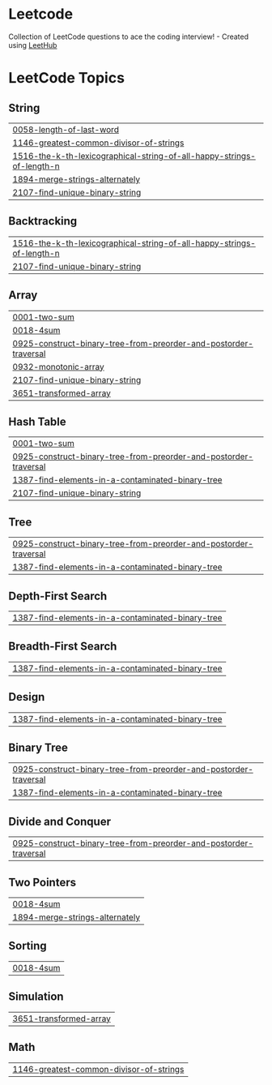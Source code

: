 # Leetcode
Collection of LeetCode questions to ace the coding interview! - Created using [LeetHub](https://github.com/QasimWani/LeetHub)

<!---LeetCode Topics Start-->
# LeetCode Topics
## String
|  |
| ------- |
| [0058-length-of-last-word](https://github.com/Dattajagan/Leetcode/tree/master/0058-length-of-last-word) |
| [1146-greatest-common-divisor-of-strings](https://github.com/Dattajagan/Leetcode/tree/master/1146-greatest-common-divisor-of-strings) |
| [1516-the-k-th-lexicographical-string-of-all-happy-strings-of-length-n](https://github.com/Dattajagan/Leetcode/tree/master/1516-the-k-th-lexicographical-string-of-all-happy-strings-of-length-n) |
| [1894-merge-strings-alternately](https://github.com/Dattajagan/Leetcode/tree/master/1894-merge-strings-alternately) |
| [2107-find-unique-binary-string](https://github.com/Dattajagan/Leetcode/tree/master/2107-find-unique-binary-string) |
## Backtracking
|  |
| ------- |
| [1516-the-k-th-lexicographical-string-of-all-happy-strings-of-length-n](https://github.com/Dattajagan/Leetcode/tree/master/1516-the-k-th-lexicographical-string-of-all-happy-strings-of-length-n) |
| [2107-find-unique-binary-string](https://github.com/Dattajagan/Leetcode/tree/master/2107-find-unique-binary-string) |
## Array
|  |
| ------- |
| [0001-two-sum](https://github.com/Dattajagan/Leetcode/tree/master/0001-two-sum) |
| [0018-4sum](https://github.com/Dattajagan/Leetcode/tree/master/0018-4sum) |
| [0925-construct-binary-tree-from-preorder-and-postorder-traversal](https://github.com/Dattajagan/Leetcode/tree/master/0925-construct-binary-tree-from-preorder-and-postorder-traversal) |
| [0932-monotonic-array](https://github.com/Dattajagan/Leetcode/tree/master/0932-monotonic-array) |
| [2107-find-unique-binary-string](https://github.com/Dattajagan/Leetcode/tree/master/2107-find-unique-binary-string) |
| [3651-transformed-array](https://github.com/Dattajagan/Leetcode/tree/master/3651-transformed-array) |
## Hash Table
|  |
| ------- |
| [0001-two-sum](https://github.com/Dattajagan/Leetcode/tree/master/0001-two-sum) |
| [0925-construct-binary-tree-from-preorder-and-postorder-traversal](https://github.com/Dattajagan/Leetcode/tree/master/0925-construct-binary-tree-from-preorder-and-postorder-traversal) |
| [1387-find-elements-in-a-contaminated-binary-tree](https://github.com/Dattajagan/Leetcode/tree/master/1387-find-elements-in-a-contaminated-binary-tree) |
| [2107-find-unique-binary-string](https://github.com/Dattajagan/Leetcode/tree/master/2107-find-unique-binary-string) |
## Tree
|  |
| ------- |
| [0925-construct-binary-tree-from-preorder-and-postorder-traversal](https://github.com/Dattajagan/Leetcode/tree/master/0925-construct-binary-tree-from-preorder-and-postorder-traversal) |
| [1387-find-elements-in-a-contaminated-binary-tree](https://github.com/Dattajagan/Leetcode/tree/master/1387-find-elements-in-a-contaminated-binary-tree) |
## Depth-First Search
|  |
| ------- |
| [1387-find-elements-in-a-contaminated-binary-tree](https://github.com/Dattajagan/Leetcode/tree/master/1387-find-elements-in-a-contaminated-binary-tree) |
## Breadth-First Search
|  |
| ------- |
| [1387-find-elements-in-a-contaminated-binary-tree](https://github.com/Dattajagan/Leetcode/tree/master/1387-find-elements-in-a-contaminated-binary-tree) |
## Design
|  |
| ------- |
| [1387-find-elements-in-a-contaminated-binary-tree](https://github.com/Dattajagan/Leetcode/tree/master/1387-find-elements-in-a-contaminated-binary-tree) |
## Binary Tree
|  |
| ------- |
| [0925-construct-binary-tree-from-preorder-and-postorder-traversal](https://github.com/Dattajagan/Leetcode/tree/master/0925-construct-binary-tree-from-preorder-and-postorder-traversal) |
| [1387-find-elements-in-a-contaminated-binary-tree](https://github.com/Dattajagan/Leetcode/tree/master/1387-find-elements-in-a-contaminated-binary-tree) |
## Divide and Conquer
|  |
| ------- |
| [0925-construct-binary-tree-from-preorder-and-postorder-traversal](https://github.com/Dattajagan/Leetcode/tree/master/0925-construct-binary-tree-from-preorder-and-postorder-traversal) |
## Two Pointers
|  |
| ------- |
| [0018-4sum](https://github.com/Dattajagan/Leetcode/tree/master/0018-4sum) |
| [1894-merge-strings-alternately](https://github.com/Dattajagan/Leetcode/tree/master/1894-merge-strings-alternately) |
## Sorting
|  |
| ------- |
| [0018-4sum](https://github.com/Dattajagan/Leetcode/tree/master/0018-4sum) |
## Simulation
|  |
| ------- |
| [3651-transformed-array](https://github.com/Dattajagan/Leetcode/tree/master/3651-transformed-array) |
## Math
|  |
| ------- |
| [1146-greatest-common-divisor-of-strings](https://github.com/Dattajagan/Leetcode/tree/master/1146-greatest-common-divisor-of-strings) |
<!---LeetCode Topics End-->